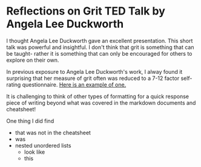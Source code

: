 # Reflections on Grit TED Talk by Angela Lee Duckworth

I thought Angela Lee Duckworth gave an excellent presentation. This short talk was powerful and insightful. I don't think that grit is something that can be taught- rather it is something that can only be encouraged for others to explore on their own.

In previous exposure to Angela Lee Duckworth's work, I alway found it surprising that her measure of grit often was reduced to a 7-12 factor self-rating questionnaire. [Here is an example of one.](https://www.sas.upenn.edu/~duckwort/images/12-item%20Grit%20Scale.05312011.pdf)

It is challenging to think of other types of formatting for a quick response piece of writing beyond what was covered in the markdown documents and cheatsheet!

One thing I did find
- that was not in the cheatsheet
 - was
- nested unordered lists
  -  look like
    - this
